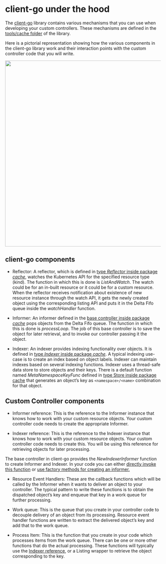 # client-go under the hood

The [client-go](https://github.com/kubernetes/client-go/) library contains various mechanisms that you can use when
developing your custom controllers. These mechanisms are defined in the
[tools/cache folder](https://github.com/kubernetes/client-go/tree/master/tools/cache) of the library.

Here is a pictorial representation showing how the various components in
the client-go library work and their interaction points with the custom
controller code that you will write.

<p align="center">
  <img src="images/client-go-controller-interaction.jpeg" height="600" width="700"/>
</p>

## client-go components

* Reflector: A reflector, which is defined in [type *Reflector* inside package *cache*](https://github.com/kubernetes/client-go/blob/master/tools/cache/reflector.go),
watches the Kubernetes API for the specified resource type (kind).
The function in which this is done is *ListAndWatch*.
The watch could be for an in-built resource or it could be for a custom resource.
When the reflector receives notification about existence of new
resource instance through the watch API, it gets the newly created object
using the corresponding listing API and puts it in the Delta Fifo queue
inside the *watchHandler* function.


* Informer: An informer defined in the [base controller inside package *cache*](https://github.com/kubernetes/client-go/blob/master/tools/cache/controller.go) pops objects from the Delta Fifo queue.
The function in which this is done is *processLoop*. The job of this base controller
is to save the object for later retrieval, and to invoke our controller passing it the object.

* Indexer: An indexer provides indexing functionality over objects.
It is defined in [type *Indexer* inside package *cache*](https://github.com/kubernetes/client-go/blob/master/tools/cache/index.go). A typical indexing use-case is to create an index based on object labels. Indexer can
maintain indexes based on several indexing functions.
Indexer uses a thread-safe data store to store objects and their keys.
There is a default function named *MetaNamespaceKeyFunc* defined in [type Store inside package cache](https://github.com/kubernetes/client-go/blob/master/tools/cache/store.go)
that generates an object’s key as `<namespace>/<name>` combination for that object.


## Custom Controller components

* Informer reference: This is the reference to the Informer instance that knows
how to work with your custom resource objects. Your custom controller code needs
to create the appropriate Informer.

* Indexer reference: This is the reference to the Indexer instance that knows
how to work with your custom resource objects. Your custom controller code needs
to create this. You will be using this reference for retrieving objects for
later processing.

The base controller in client-go provides the *NewIndexerInformer* function to create Informer and Indexer.
In your code you can either [directly invoke this function](https://github.com/kubernetes/client-go/blob/master/examples/workqueue/main.go#L174) or [use factory methods for creating an informer.](https://github.com/kubernetes/sample-controller/blob/master/main.go#L61)

* Resource Event Handlers: These are the callback functions which will be called by
the Informer when it wants to deliver an object to your controller. The typical
pattern to write these functions is to obtain the dispatched object’s key
and enqueue that key in a work queue for further processing.

* Work queue: This is the queue that you create in your controller code to decouple
delivery of an object from its processing. Resource event handler functions are written
to extract the delivered object’s key and add that to the work queue.

* Process Item: This is the function that you create in your code which processes items
from the work queue. There can be one or more other functions that do the actual processing.
These functions will typically use the [Indexer reference](https://github.com/kubernetes/client-go/blob/master/examples/workqueue/main.go#L73), or a Listing wrapper to retrieve the object corresponding to the key.
